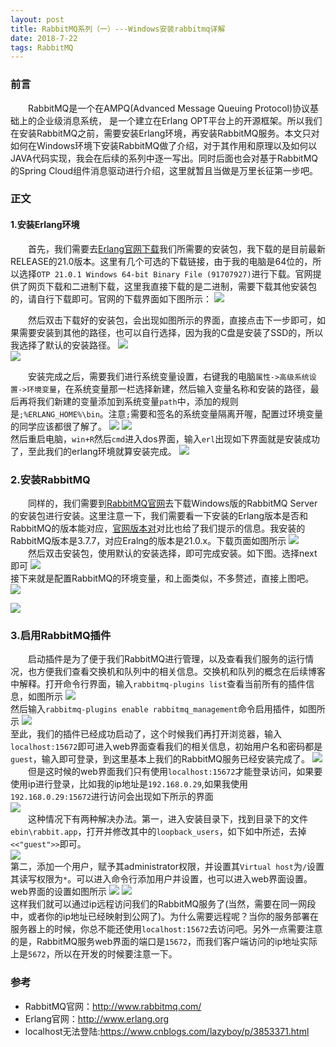 ```yaml
---
layout: post
title: RabbitMQ系列（一）---Windows安装rabbitmq详解
date: 2018-7-22
tags: RabbitMQ
---
```

### 前言  

&emsp;&emsp;RabbitMQ是一个在AMPQ(Advanced Message Queuing Protocol)协议基础上的企业级消息系统， 是一个建立在Erlang OPT平台上的开源框架。所以我们在安装RabbitMQ之前，需要安装Erlang环境，再安装RabbitMQ服务。本文只对如何在Windows环境下安装RabbitMQ做了介绍，对于其作用和原理以及如何以JAVA代码实现，我会在后续的系列中逐一写出。同时后面也会对基于RabbitMQ的Spring Cloud组件消息驱动进行介绍，这里就暂且当做是万里长征第一步吧。  

### 正文
#### 1.安装Erlang环境  

&emsp;&emsp;首先，我们需要去[Erlang官网下载](http://www.erlang.org/downloads)我们所需要的安装包，我下载的是目前最新RELEASE的21.0版本。这里有几个可选的下载链接，由于我的电脑是64位的，所以选择`OTP 21.0.1 Windows 64-bit Binary File (91707927)`进行下载。官网提供了网页下载和二进制下载，这里我直接下载的是二进制，需要下载其他安装包的，请自行下载即可。官网的下载界面如下图所示：
![](https://byeluliangwei.github.io/images/rabbitmq-install/step.png)  

&emsp;&emsp;然后双击下载好的安装包，会出现如图所示的界面，直接点击下一步即可，如果需要安装到其他的路径，也可以自行选择，因为我的C盘是安装了SSD的，所以我选择了默认的安装路径。
![](https://byeluliangwei.github.io/images/rabbitmq-install/step1.png)  
![](https://byeluliangwei.github.io/images/rabbitmq-install/step2.png)   

&emsp;&emsp;安装完成之后，需要我们进行系统变量设置，右键我的电脑`属性->高级系统设置->环境变量`，在系统变量那一栏选择新建，然后输入变量名称和安装的路径，最后再将我们新建的变量添加到系统变量`path`中，添加的规则是`;%ERLANG_HOME%\bin`。注意`;`需要和签名的系统变量隔离开喔，配置过环境变量的同学应该都很了解了。
![](https://byeluliangwei.github.io/images/rabbitmq-install/step3.png)
![](https://byeluliangwei.github.io/images/rabbitmq-install/step4.png)  
然后重启电脑，`win+R`然后`cmd`进入dos界面，输入`erl`出现如下界面就是安装成功了，至此我们的erlang环境就算安装完成。
![](https://byeluliangwei.github.io/images/rabbitmq-install/step5.png)  
### 2.安装RabbitMQ  
&emsp;&emsp;同样的，我们需要到[RabbitMQ官网](http://www.rabbitmq.com/install-windows.html)去下载Windows版的RabbitMQ Server的安装包进行安装。这里注意一下，我们需要看一下安装的Erlang版本是否和RabbitMQ的版本能对应，[官网版本对](http://www.rabbitmq.com/which-erlang.html)对比也给了我们提示的信息。我安装的RabbitMQ版本是3.7.7，对应Eralng的版本是21.0.x。下载页面如图所示
![](https://byeluliangwei.github.io/images/rabbitmq-install/step0.png)  
&emsp;&emsp;然后双击安装包，使用默认的安装选择，即可完成安装。如下图。选择next即可  ![](https://byeluliangwei.github.io/images/rabbitmq-install/step6.png)  
接下来就是配置RabbitMQ的环境变量，和上面类似，不多赘述，直接上图吧。  
![](https://byeluliangwei.github.io/images/rabbitmq-install/step00.png)

![](https://byeluliangwei.github.io/images/rabbitmq-install/step01.png)


### 3.启用RabbitMQ插件  

&emsp;&emsp;启动插件是为了便于我们RabbitMQ进行管理，以及查看我们服务的运行情况，也方便我们查看交换机和队列中的相关信息。交换机和队列的概念在后续博客中解释。打开命令行界面，输入`rabbitmq-plugins list`查看当前所有的插件信息，如图所示
![](https://byeluliangwei.github.io/images/rabbitmq-install/step8.png)  
然后输入`rabbitmq-plugins enable rabbitmq_management`命令启用插件，如图所示
![](https://byeluliangwei.github.io/images/rabbitmq-install/step10.png)  
至此，我们的插件已经成功启动了，这个时候我们再打开浏览器，输入`localhost:15672`即可进入web界面查看我们的相关信息，初始用户名和密码都是`guest`，输入即可登录，到这里基本上我们的RabbitMQ服务已经安装完成了。
![](https://byeluliangwei.github.io/images/rabbitmq-install/step11.png)  
&emsp;&emsp;但是这时候的web界面我们只有使用`localhost:15672`才能登录访问，如果要使用ip进行登录，比如我的ip地址是`192.168.0.29`,如果我使用`192.168.0.29:15672`进行访问会出现如下所示的界面  
![](https://byeluliangwei.github.io/images/rabbitmq-install/step13.png)  
&emsp;&emsp;这种情况下有两种解决办法。第一，进入安装目录下，找到目录下的文件`ebin\rabbit.app`，打开并修改其中的`loopback_users`，如下如中所述，去掉`<<"guest">>`即可。  
![](https://byeluliangwei.github.io/images/rabbitmq-install/step15.png)  
第二，添加一个用户，赋予其administrator权限，并设置其`Virtual host`为`/`设置其读写权限为`*`。可以进入命令行添加用户并设置，也可以进入web界面设置。web界面的设置如图所示
![](https://byeluliangwei.github.io/images/rabbitmq-install/step02.png)  ![](https://byeluliangwei.github.io/images/rabbitmq-install/step03.png)  
这样我们就可以通过ip远程访问我们的RabbitMQ服务了(当然，需要在同一网段中，或者你的ip地址已经映射到公网了)。为什么需要远程呢？当你的服务部署在服务器上的时候，你总不能还使用`localhost:15672`去访问吧。另外一点需要注意的是，RabbitMQ服务web界面的端口是`15672`，而我们客户端访问的ip地址实际上是`5672`，所以在开发的时候要注意一下。  

### 参考
- RabbitMQ官网：<http://www.rabbitmq.com/>  
- Erlang官网：<http://www.erlang.org>  
- localhost无法登陆:<https://www.cnblogs.com/lazyboy/p/3853371.html>
